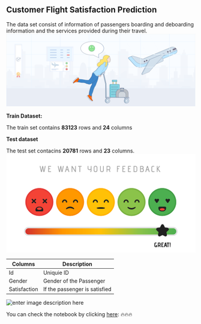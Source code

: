 ## Customer Flight Satisfaction Prediction
The data set consist of information of passengers boarding and deboarding information and the services provided during their travel.![enter image description here](https://github.com/rooshuu/Customer-Flight-Satisfaction-Prediction-Roshan/blob/main/Airline%20satisfaction%20Image1.png?raw=true)


**Train Dataset:**

The train set contains **83123** rows and **24** columns

**Test dataset**

The test set contacins **20781** rows and **23** columns.
![enter image description here](https://github.com/rooshuu/Customer-Flight-Satisfaction-Prediction-Roshan/blob/main/Image2.png?raw=true)

|Columns  |Description  |
|-|--|
|Id  |Uniquie ID  |
|Gender  |Gender of the Passenger  |
|Satisfaction |If the passenger is satisfied  |

![enter image description here](https://www.gannett-cdn.com/presto/2019/03/05/USAT/82aad4c4-44a3-4bf9-89d5-b11b7dc23f6d-Utah_030519.jpg?crop=2909,1637,x0,y0&width=660&height=372&format=pjpg&auto=webp)

You can check the notebook by clicking [here](https://github.com/rooshuu/Customer-Flight-Satisfaction-Prediction-Roshan): 
:fire::fire::fire:
